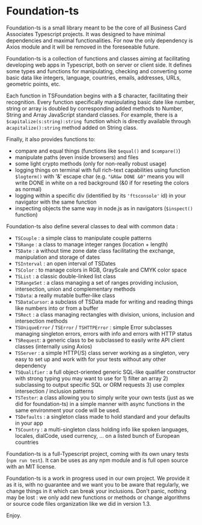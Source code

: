 # Foundation-ts

Foundation-ts is a small library meant to be the core of all Business Card Associates Typescript projects. It was designed to have minimal dependencies and maximal functionalities. For now the only dependency is Axios module and it will be removed in the foreseeable future.

Foundation-ts is a collection of functions and classes aiming at facilitating developing web apps in Typescript, both on server or client side. It defines some types and functions for manipulating, checking and converting some basic data like integers, language, countries, emails, addresses, URLs, geometric points, etc.

Each function in TSFoundation begins with a $ character, facilitating their recognition. Every function specifically manipulating basic date like number, string or array is doubled by corresponding added methods to Number, String and Array JavaScript standard classes. For example, there is a `$capitalize(s:string):string `function which is directly available through a`capitalize():string` method added on String class.

Finally, it also provides functions to:

- compare and equal things (functions like `$equal()` and `$compare()`)
- manipulate paths (even inside browsers) and files
- some light crypto methods (only for non-really robust usage)
- logging things on terminal with full rich-text capabilities using function `$logterm()` with '&' escape char (e.g. `"&R&w DONE &0"` means you will write DONE in white on a red background (&0 if for reseting the colors as normal)
- logging within a specific div (identified by its `'ftsconsole'` id) in your navigator with the same function
- inspecting objects the same way in node.js as in navigators (`$inspect()` function)

Foundation-ts also define several classes to deal with common data :

* `TSCouple` : a simple class to manipulate couple patterns
* `TSRange` : a class to manage integer ranges (location + length)
* `TSDate` : a without time zone date class facilitating the exchange, manipulation and storage of dates
* `TSInterval` : an open interval of TSDates
* `TSColor` : to manage colors in RGB, GrayScale and CMYK color space
* `TSList` : a classic double-linked list class
* `TSRangeSet` : a class managing a set of ranges providing inclusion, intersection, union and complementary methods
* `TSData`: a really mutable buffer-like class
* `TSDataCursor`: a subclass of TSData made for writing and reading things like numbers into or from a buffer
* `TSRect` : a class managing rectangles with division, unions, inclusion and intersection methods
* `TSUniqueError` / `TSError` / `TSHTTPError` : simple Error subclasses managing singleton errors, errors with info and errors with HTTP status
* `TSRequest`: a generic class to be subclassed to easily write API client classes (internally using Axios)
* `TSServer` : a simple HTTP(/S) class server working as a singleton, very easy to set up and work with for your tests without any other dependency
* `TSQualifier` : a full object-oriented generic SQL-like qualifier constructor with strong typing you may want to use for 1) filter an array 2) subclassing to output specific SQL or ORM requests 3) use complex intersection / inclusion patterns
* `TSTester`: a class allowing you to simply write your own tests (just as we did for foundation-ts) in a simple manner with async functions in the same environment your code will be used.
* `TSDefaults` : a singleton class made to hold standard and your defaults in your app
* `TSCountry` : a multi-singleton class holding info like spoken languages, locales, dialCode, used currency, ... on a listed bunch of European countries

Foundation-ts is a full-Typescript project, coming with its own unary tests (`npm run test`). It can be uses as any npm module and is full open source with an MIT license.

Foundation-ts is a work in progress used in our own project. We provide it as it is, with no guarantee and we want you to be aware that regularly, we change things in it which can break your inclusions. Don't panic, nothing may be lost : we only add new functions or methods or change algorithms or source code files organization like we did in version 1.3.

Enjoy.
